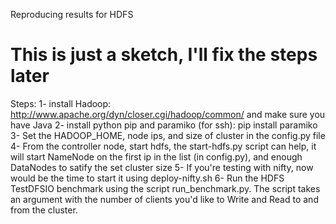 Reproducing results for HDFS

# This is just a sketch, I'll fix the steps later
Steps:
1- install Hadoop: http://www.apache.org/dyn/closer.cgi/hadoop/common/ and make sure you have Java
2- install python pip and paramiko (for ssh):
pip install paramiko
3- Set the HADOOP_HOME, node ips, and size of cluster in the config.py file
4- From the controller node, start hdfs, the start-hdfs.py script can help, it will start NameNode on the first ip in the list (in config.py), and enough DataNodes to satify the set cluster size
5- If you're testing with nifty, now would be the time to start it using deploy-nifty.sh
6- Run the HDFS TestDFSIO benchmark using the script run_benchmark.py. The script takes an argument with the number of clients you'd like to Write and Read to and from the cluster.